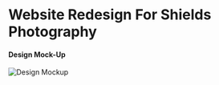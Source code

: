 # Website Redesign For Shields Photography


#### Design Mock-Up
![Design Mockup]('shieldsPhotoWebSite.png')
